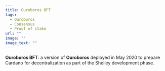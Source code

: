 ```yaml
---
title: Ouroboros BFT
tags:
  - Ouroboros
  - Consensus
  - Proof of stake
url: ""
image: ""
image_text: ""
---
```


**Ouroboros BFT**: a version of **Ouroboros** deployed in May 2020 to prepare Cardano for decentralization as part of the Shelley development phase.

